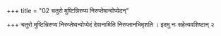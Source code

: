 +++
title = "02 चतुरो मुष्टिन्निरुप्य निरुप्तेष्वन्वोप्येदन्"

+++
चतुरो मुष्टिन्निरुप्य निरुप्तेष्वन्वोप्येदं देवानामिति निरुप्तानभिमृशति । इदमु नः सहेत्यवशिष्टान् २